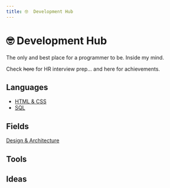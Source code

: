 ```yaml
---
title: 🤓  Development Hub
---
```


# 🤓 Development Hub
The only and best place for a programmer to be. Inside my mind.

Check ~~here~~ for HR interview prep... and here for achievements.
## Languages
- [HTML & CSS](markup-styling-languages#CSS)
- [SQL](sql)

## Fields
[Design & Architecture](https://roadmap.sh/software-design-architecture)

## Tools

## Ideas
